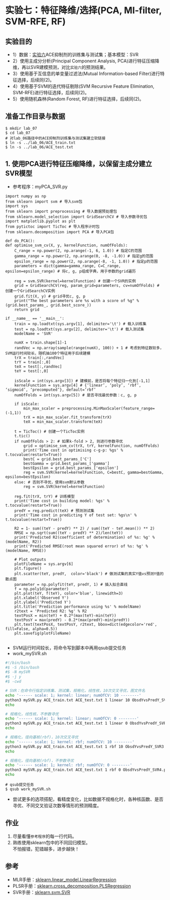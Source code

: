 # 实验七：特征降维/选择(PCA, MI-filter, SVM-RFE, RF)

## 实验目的
* 1）数据：[实验六](https://github.com/ZhijunBioinf/Pattern-Recognition-and-Prediction/blob/master/Lab6_Regression_MLR-PLSR-SVR/regress1.md)ACE抑制剂的训练集与测试集；基本模型：SVR
* 2）使用主成分分析(Principal Component Analysis, PCA)进行特征压缩降维，再以SVR建模预测，对比`实验六`的预测结果。
* 3）使用基于互信息的单变量过滤法(Mutual Information-based Filter)进行特征选择，后续同(2)。
* 4）使用基于SVM的迭代特征剔除(SVM Recursive Feature Elimination, SVM-RFE)进行特征选择，后续同(2)。
* 5）使用随机森林(Random Forest, RF)进行特征选择，后续同(2)。

## 准备工作目录与数据
```
$ mkdir lab_07
$ cd lab_07
# 对lab_06路径中的ACE抑制剂训练集与测试集建立软链接
$ ln -s ../lab_06/ACE_train.txt
$ ln -s ../lab_06/ACE_test.txt
```

## 1. 使用PCA进行特征压缩降维，以保留主成分建立SVR模型
* 参考程序：myPCA_SVR.py
```python3
import numpy as np
from sklearn import svm # 导入svm包
import sys
from sklearn import preprocessing # 导入数据预处理包
from sklearn.model_selection import GridSearchCV # 导入参数寻优包
import matplotlib.pyplot as plt
from pytictoc import TicToc # 导入程序计时包
from sklearn.decomposition import PCA # 导入PCA包

def do_PCA():
def optimise_svm_cv(X, y, kernelFunction, numOfFolds):
    C_range = np.power(2, np.arange(-1, 6, 1.0)) # 指定C的范围
    gamma_range = np.power(2, np.arange(0, -8, -1.0)) # 指定g的范围
    epsilon_range = np.power(2, np.arange(-8, -1, 1.0)) # 指定p的范围
    parameters = dict(gamma=gamma_range, C=C_range, epsilon=epsilon_range) # 将c, g, p组成字典，用于参数的grid遍历
    
    reg = svm.SVR(kernel=kernelFunction) # 创建一个SVR的实例
    grid = GridSearchCV(reg, param_grid=parameters, cv=numOfFolds) # 创建一个GridSearchCV实例
    grid.fit(X, y) # grid寻优c, g, p
    print("The best parameters are %s with a score of %g" % (grid.best_params_, grid.best_score_))
    return grid

if __name__ == '__main__':
    train = np.loadtxt(sys.argv[1], delimiter='\t') # 载入训练集
    test = np.loadtxt(sys.argv[2], delimiter='\t') # 载入测试集
    modelName = 'SVR'

    numX = train.shape[1]-1
    randVec = np.array(sample(range(numX), 100)) + 1 # 考虑到特征数较多，SVM运行时间较长，随机抽100个特征用于后续建模
    trX = train[:,randVec]
    trY = train[:,0]
    teX = test[:,randVec]
    teY = test[:,0]

    isScale = int(sys.argv[3]) # 建模前，是否将每个特征归一化到[-1,1]
    kernelFunction = sys.argv[4] # {‘linear’, ‘poly’, ‘rbf’, ‘sigmoid’, ‘precomputed’}, default=’rbf’
    numOfFolds = int(sys.argv[5]) # 是否寻找最优参数：c, g, p

    if isScale:
        min_max_scaler = preprocessing.MinMaxScaler(feature_range=(-1,1))
        trX = min_max_scaler.fit_transform(trX)
        teX = min_max_scaler.transform(teX)
    
    t = TicToc() # 创建一个TicToc实例
    t.tic()
    if numOfFolds > 2: # 如果k-fold > 2, 则进行参数寻优
        grid = optimise_svm_cv(trX, trY, kernelFunction, numOfFolds)
        print('Time cost in optimising c-g-p: %gs' % t.tocvalue(restart=True))
        bestC = grid.best_params_['C']
        bestGamma = grid.best_params_['gamma']
        bestEpsilon = grid.best_params_['epsilon']
        reg = svm.SVR(kernel=kernelFunction, C=bestC, gamma=bestGamma, epsilon=bestEpsilon)
    else: # 否则不寻优，使用svm默认参数
        reg = svm.SVR(kernel=kernelFunction)
        
    reg.fit(trX, trY) # 训练模型
    print('Time cost in building model: %gs' % t.tocvalue(restart=True))
    predY = reg.predict(teX) # 预测测试集
    print('Time cost in predicting Y of test set: %gs\n' % t.tocvalue(restart=True))

    R2 = 1- sum((teY - predY) ** 2) / sum((teY - teY.mean()) ** 2)
    RMSE = np.sqrt(sum((teY - predY) ** 2)/len(teY))
    print('Predicted R2(coefficient of determination) of %s: %g' % (modelName, R2))
    print('Predicted RMSE(root mean squared error) of %s: %g' % (modelName, RMSE))

    # Plot outputs
    plotFileName = sys.argv[6]
    plt.figure()
    plt.scatter(teY, predY,  color='black') # 做测试集的真实Y值vs预测Y值的散点图
    parameter = np.polyfit(teY, predY, 1) # 插入拟合直线
    f = np.poly1d(parameter)
    plt.plot(teY, f(teY), color='blue', linewidth=3)
    plt.xlabel('Observed Y')
    plt.ylabel('Predicted Y')
    plt.title('Prediction performance using %s' % modelName)
    r2text = 'Predicted R2: %g' % R2
    textPosX = min(teY) + 0.2*(max(teY)-min(teY))
    textPosY = max(predY) - 0.2*(max(predY)-min(predY))
    plt.text(textPosX, textPosY, r2text, bbox=dict(edgecolor='red', fill=False, alpha=0.5))
    plt.savefig(plotFileName)
    
```

* SVM运行时间较长，将命令写到脚本中再用qsub提交任务
* work_mySVR.sh
```bash
#!/bin/bash
#$ -S /bin/bash
#$ -N mySVR
#$ -j y
#$ -cwd

# SVR：在命令行指定训练集、测试集，规格化，线性核，10次交叉寻优，图文件名
echo '------ scale: 1; kernel: linear; numOfCV: 10 --------'
python3 mySVR.py ACE_train.txt ACE_test.txt 1 linear 10 ObsdYvsPredY_SVR1.pdf
echo

# 规格化，线性核，不参数寻优
echo '------ scale: 1; kernel: linear; numOfCV: 0 --------'
python3 mySVR.py ACE_train.txt ACE_test.txt 1 linear 0 ObsdYvsPredY_SVR2.pdf
echo

# 规格化，径向基核(rbf)，10次交叉寻优
echo '------ scale: 1; kernel: rbf; numOfCV: 10 --------'
python3 mySVR.py ACE_train.txt ACE_test.txt 1 rbf 10 ObsdYvsPredY_SVR3.pdf
echo

# 规格化，径向基核(rbf)，不参数寻优
echo '------ scale: 1; kernel: rbf; numOfCV: 0 --------'
python3 mySVR.py ACE_train.txt ACE_test.txt 1 rbf 0 ObsdYvsPredY_SVR4.pdf
echo
```
```
# qsub提交任务
$ qsub work_mySVR.sh
```

* 尝试更多的选项搭配，看精度变化，比如数据不规格化时，各种核函数、是否寻优、不同交叉验证次数等情形的预测精度。

## 作业
1. 尽量看懂`参考程序`的每一行代码。 <br>
2. 熟练使用sklearn包中的不同回归模型。 <br>
不怕报错，犯错越多，进步越快！

## 参考
* MLR手册：[sklearn.linear_model.LinearRegression](https://scikit-learn.org/stable/modules/linear_model.html#ordinary-least-squares)
* PLSR手册：[sklearn.cross_decomposition.PLSRegression](https://scikit-learn.org/stable/modules/cross_decomposition.html)
* SVR手册：[sklearn.svm.SVR](https://scikit-learn.org/stable/modules/svm.html#regression)
